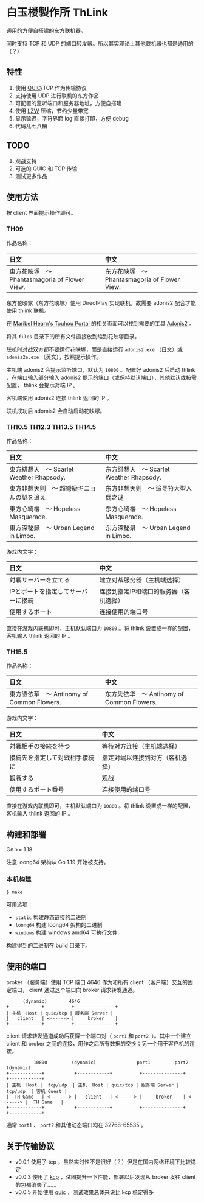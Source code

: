 # 白玉楼製作所 ThLink

通用的方便自搭建的东方联机器。

同时支持 TCP 和 UDP 的端口转发器。所以其实理论上其他联机器也都是通用的（？）

## 特性

1. 使用 [QUIC](https://en.wikipedia.org/wiki/QUIC)/TCP 作为传输协议
2. 支持使用 UDP 进行联机的东方作品
3. 可配置的监听端口和服务器地址，方便自搭建
4. 使用 [LZW](https://en.wikipedia.org/wiki/Lempel%E2%80%93Ziv%E2%80%93Welch) 压缩，节约少量带宽
5. 显示延迟，字符界面 log 直接打印，方便 debug
6. 代码乱七八糟

## TODO

1. 观战支持
2. 可选的 QUIC 和 TCP 传输
3. 测试更多作品

## 使用方法

按 client 界面提示操作即可。

### TH09

作品名称：

|日文|中文|
|:-|:-|
|東方花映塚　～ Phantasmagoria of Flower View.|东方花映塚　～ Phantasmagoria of Flower View.|

东方花映冢（东方花映塚）使用 DirectPlay 实现联机，故需要 adonis2 配合才能使用 thlink 联机。

在 [Maribel Hearn's Touhou Portal](https://maribelhearn.com/pofv) 的相关页面可以找到需要的工具 [Adonis2](https://maribelhearn.com/mirror/PoFV-Adonis-VPatch-Goodies.zip) 。

将其 ``files`` 目录下的所有文件直接放到缩到花映塚目录。

联机时对战双方都不要运行花映塚，而是直接运行 ``adonis2.exe`` （日文）或 ``adonis2e.exe`` （英文），按照提示操作。

主机端 adonis2 会提示监听端口，默认为 ``10800`` 。配置好 adonis2 后启动 thlink ，在端口输入部分输入 adonis2 提示的端口（或保持默认端口），其他默认或按需配置， thlink 会提示对端 IP 。

客机端使用 adonis2 连接 thlink 返回的 IP 。

联机成功后 adomis2 会自动启动花映塚。

### TH10.5 TH12.3 TH13.5 TH14.5

作品名称：

|日文|中文|
|:-|:-|
|東方緋想天　～ Scarlet Weather Rhapsody.|东方绯想天　～ Scarlet Weather Rhapsody.|
|東方非想天則　～ 超弩級ギニョルの謎を追え|东方非想天则　～ 追寻特大型人偶之谜|
|東方心綺楼　～ Hopeless Masquerade.|东方心绮楼　～ Hopeless Masquerade.|
|東方深秘録　～ Urban Legend in Limbo.|东方深秘录　～ Urban Legend in Limbo.|

游戏内文字：

|日文|中文|
|:-|:-|
|対戦サーバーを立てる|建立对战服务器（主机端选择）|
|IPとポートを指定してサーバーに接続|连接到指定IP和端口的服务器（客机选择）|
|使用するポート|连接使用的端口号|

直接在游戏内联机即可，主机默认端口为 ``10800`` 。将 thlink 设置成一样的配置，客机输入 thlink 返回的 IP 。

### TH15.5

作品名称：

|日文|中文|
|:-|:-|
|東方憑依華　～ Antinomy of Common Flowers.|东方凭依华　～ Antinomy of Common Flowers.|

游戏内文字：

|日文|中文|
|:-|:-|
|対戦相手の接続を待つ|等待对方连接（主机端选择）|
|接続先を指定して対戦相手接続に|指定对端以连接到对方（客机选择）|
|観戦する|观战|
|使用するポート番号|连接使用的端口号|

直接在游戏内联机即可，主机默认端口为 ``10800`` 。将 thlink 设置成一样的配置，客机输入 thlink 返回的 IP 。

## 构建和部署

Go >= 1.18

注意 loong64 架构从 Go 1.19 开始被支持。

### 本机构建

```shell
$ make
```

可用选项：

+ ``static`` 构建静态链接的二进制
+ ``loong64`` 构建 loong64 架构的二进制
+ ``windows`` 构建 windows amd64 可执行文件

构建得到的二进制在 build 目录下。

## 使用的端口

broker （服务端）使用 TCP 端口 4646 作为和所有 client （客户端）交互的固定端口， client 通过这个端口向 broker 请求转发通道。

```
      (dynamic)        4646
+------------+          +---------------+
| 主机  Host | quic/tcp | 服务端 Server |
|   client   | <------> |     broker    |
+------------+          +---------------+
```

client 请求转发通道成功后获得一个端口对（ ``port1`` 和 ``port2 ``）。其中一个建立 client 和 broker 之间的连接，用作之后所有数据的交换；另一个用于客户机的连接。

```
          10800         (dynamic)               port1         port2         (dynamic)
+------------+           +------------+          +---------------+           +------------+
| 主机  Host |  tcp/udp  | 主机  Host | quic/tcp | 服务端 Server |  tcp/udp  | 客机 Guest |
|  TH Game   | <-------> |   client   | <------> |     broker    | <-------> |  TH Game   |
+------------+           +------------+          +---------------+           +------------+
```

通常 ``port1`` 、 ``port2`` 和其他动态端口均在 32768-65535 。

## 关于传输协议

+ v0.0.1 使用了 tcp ，虽然实时性不是很好（？）但是在国内网络环境下比较稳定
+ v0.0.3 使用了 [kcp](https://github.com/skywind3000/kcp) ，试图提升一下性能，部署以后发现从 broker 发往 client 的包都消失了……
+ v0.0.5 开始使用 [quic](https://en.wikipedia.org/wiki/QUIC) ，测试效果总体来说比 kcp 稳定得多
